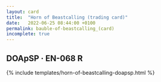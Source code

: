 ```yaml
---
layout: card
title:  "Horn of Beastcalling (trading card)"
date:   2022-06-25 08:44:00 +0100
permalink: bauble-of-beastcalling_(card)
incomplete: true
---
```


## DOApSP &middot; EN-068 R

{% include templates/horn-of-beastcalling-doapsp.html %}